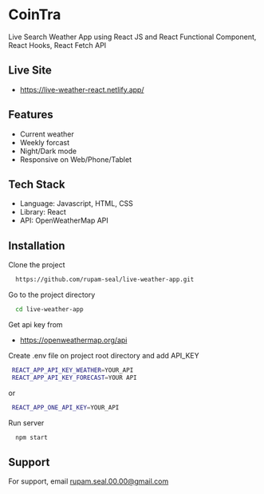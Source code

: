 # CoinTra
Live Search Weather App using React JS and React Functional Component, React Hooks, React Fetch API

## Live Site

- https://live-weather-react.netlify.app/

## Features

- Current weather
- Weekly forcast
- Night/Dark mode
- Responsive on Web/Phone/Tablet

## Tech Stack

- Language: Javascript, HTML, CSS
- Library: React
- API: OpenWeatherMap API

## Installation

Clone the project

```bash
  https://github.com/rupam-seal/live-weather-app.git
```

Go to the project directory

```bash
  cd live-weather-app

```

Get api key from

- https://openweathermap.org/api

Create .env file on project root directory and add API_KEY

```bash
 REACT_APP_API_KEY_WEATHER=YOUR_API
 REACT_APP_API_KEY_FORECAST=YOUR API

```

or

```bash
 REACT_APP_ONE_API_KEY=YOUR_API
```

Run server

```bash
  npm start
```

## Support

For support, email rupam.seal.00.00@gmail.com
